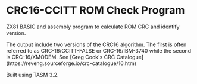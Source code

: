 # CRC16-CCITT ROM Check Program
<p>ZX81 BASIC and assembly program to calculate ROM CRC and identify version.</p>
<p>The output include two versions of the CRC16 algorithm. The first is often referred to as CRC-16/CCITT-FALSE or CRC-16/IBM-3740 while the second is CRC-16/XMODEM. See [Greg Cook's CRC Catalogue](https://reveng.sourceforge.io/crc-catalogue/16.htm)</p>
<p>Built using TASM 3.2.</p>
